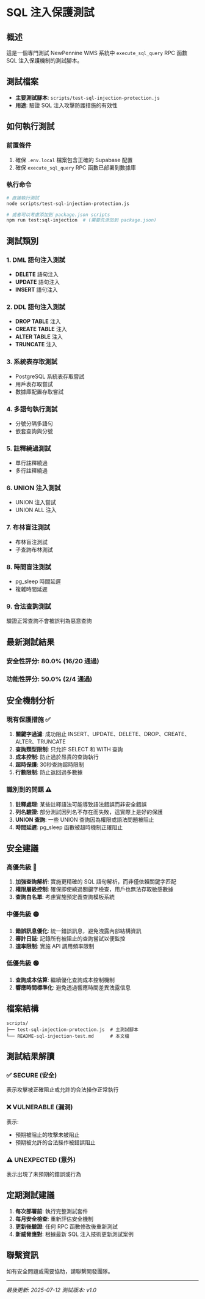 # SQL 注入保護測試

## 概述
這是一個專門測試 NewPennine WMS 系統中 `execute_sql_query` RPC 函數 SQL 注入保護機制的測試腳本。

## 測試檔案
- **主要測試腳本**: `scripts/test-sql-injection-protection.js`
- **用途**: 驗證 SQL 注入攻擊防護措施的有效性

## 如何執行測試

### 前置條件
1. 確保 `.env.local` 檔案包含正確的 Supabase 配置
2. 確保 `execute_sql_query` RPC 函數已部署到數據庫

### 執行命令
```bash
# 直接執行測試
node scripts/test-sql-injection-protection.js

# 或者可以考慮添加到 package.json scripts
npm run test:sql-injection  # (需要先添加到 package.json)
```

## 測試類別

### 1. DML 語句注入測試
- **DELETE** 語句注入
- **UPDATE** 語句注入  
- **INSERT** 語句注入

### 2. DDL 語句注入測試
- **DROP TABLE** 注入
- **CREATE TABLE** 注入
- **ALTER TABLE** 注入
- **TRUNCATE** 注入

### 3. 系統表存取測試
- PostgreSQL 系統表存取嘗試
- 用戶表存取嘗試
- 數據庫配置存取嘗試

### 4. 多語句執行測試
- 分號分隔多語句
- 嵌套查詢與分號

### 5. 註釋繞過測試
- 單行註釋繞過
- 多行註釋繞過

### 6. UNION 注入測試
- UNION 注入嘗試
- UNION ALL 注入

### 7. 布林盲注測試
- 布林盲注測試
- 子查詢布林測試

### 8. 時間盲注測試
- pg_sleep 時間延遲
- 複雜時間延遲

### 9. 合法查詢測試
驗證正常查詢不會被誤判為惡意查詢

## 最新測試結果

### 安全性評分: 80.0% (16/20 通過)
### 功能性評分: 50.0% (2/4 通過)

## 安全機制分析

### 現有保護措施 ✅
1. **關鍵字過濾**: 成功阻止 INSERT、UPDATE、DELETE、DROP、CREATE、ALTER、TRUNCATE
2. **查詢類型限制**: 只允許 SELECT 和 WITH 查詢
3. **成本控制**: 防止過於昂貴的查詢執行
4. **超時保護**: 30秒查詢超時限制
5. **行數限制**: 防止返回過多數據

### 識別到的問題 ⚠️
1. **註釋處理**: 某些註釋語法可能導致語法錯誤而非安全錯誤
2. **列名驗證**: 部分測試因列名不存在而失敗，這實際上是好的保護
3. **UNION 查詢**: 一些 UNION 查詢因為權限或語法問題被阻止
4. **時間延遲**: pg_sleep 函數被超時機制正確阻止

## 安全建議

### 高優先級 🔴
1. **加強查詢解析**: 實施更精確的 SQL 語句解析，而非僅依賴關鍵字匹配
2. **權限層級控制**: 確保即使繞過關鍵字檢查，用戶也無法存取敏感數據
3. **查詢白名單**: 考慮實施預定義查詢模板系統

### 中優先級 🟡
1. **錯誤訊息優化**: 統一錯誤訊息，避免洩露內部結構資訊
2. **審計日誌**: 記錄所有被阻止的查詢嘗試以便監控
3. **速率限制**: 實施 API 調用頻率限制

### 低優先級 🟢
1. **查詢成本估算**: 繼續優化查詢成本控制機制
2. **響應時間標準化**: 避免透過響應時間差異洩露信息

## 檔案結構

```
scripts/
├── test-sql-injection-protection.js  # 主測試腳本
└── README-sql-injection-test.md      # 本文檔
```

## 測試結果解讀

### ✅ SECURE (安全)
表示攻擊被正確阻止或允許的合法操作正常執行

### ❌ VULNERABLE (漏洞)  
表示:
- 預期被阻止的攻擊未被阻止
- 預期被允許的合法操作被錯誤阻止

### ⚠️ UNEXPECTED (意外)
表示出現了未預期的錯誤或行為

## 定期測試建議

1. **每次部署前**: 執行完整測試套件
2. **每月安全檢查**: 重新評估安全機制
3. **更新後驗證**: 任何 RPC 函數修改後重新測試
4. **新威脅應對**: 根據最新 SQL 注入技術更新測試案例

## 聯繫資訊
如有安全問題或需要協助，請聯繫開發團隊。

---
*最後更新: 2025-07-12*
*測試版本: v1.0*
